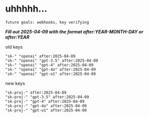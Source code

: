 # uhhhhh...

`future goals: webhooks, key verifying`



***Fill out 2025-04-09 with the format after:YEAR-MONTH-DAY or after:YEAR***

old keys
```
"sk-" "openai" after:2025-04-09
"sk-" "openai" "gpt-3.5" after:2025-04-09
"sk-" "openai" "gpt-4" after:2025-04-09
"sk-" "openai" "gpt-4o" after:2025-04-09
"sk-" "openai" "gpt-o1" after:2025-04-09
```

new keys
```
"sk-proj-" after:2025-04-09
"sk-proj-" "gpt-3.5" after:2025-04-09
"sk-proj-" "gpt-4" after:2025-04-09
"sk-proj-" "gpt-4o" after:2025-04-09
"sk-proj-" "gpt-o1" after:2025-04-09
```
